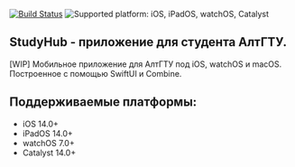 [![Build Status](https://app.bitrise.io/app/264133362876c506/status.svg?token=RvCsE6eq8FloV389Wdbi8g)](https://app.bitrise.io/app/264133362876c506)
![Supported platform: iOS, iPadOS, watchOS, Catalyst](https://img.shields.io/badge/platform-iOS%2C%20iPadOS%2C%20watchOS%2C%20Catalyst-lightgrey)

## StudyHub - приложение для студента АлтГТУ.
[WIP] Мобильное приложение для АлтГТУ под iOS, watchOS и macOS. Построенное c помощью SwiftUI и Combine.

## Поддерживаемые платформы:
* iOS 14.0+
* iPadOS 14.0+
* watchOS 7.0+
* Catalyst 14.0+
